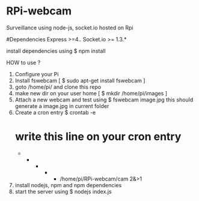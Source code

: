 # RPi-webcam
Surveillance using node-js, socket.io  hosted on Rpi

#Dependencies
Express >=4.*.*
Socket.io >= 1.3.*

install dependencies using 
$ npm install

HOW to use ?

1. Configure your Pi
2. Install fswebcam [ $ sudo apt-get install fswebcam ]
3. goto /home/pi/ and clone this repo
4. make new dir on your user home [ $ mkdir /home/pi/images ]
5. Attach a new webcam and test using 
   $ fswebcam image.jpg
   this should generate a image.jpg in current folder
6. Create a cron entry
   $ crontab -e
   # write this line on your cron entry
   * * * * * /home/pi/RPi-webcam/cam 2&>1
7. install nodejs, npm and npm dependencies
8. start the server using 
   $ nodejs index.js
